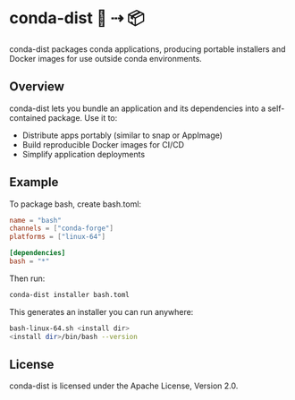 # conda-dist 🐍 ⇢ 📦

conda-dist packages conda applications, producing portable installers and Docker images for use outside conda environments.

## Overview

conda-dist lets you bundle an application and its dependencies into a self-contained package.
Use it to:
* Distribute apps portably (similar to snap or AppImage)
* Build reproducible Docker images for CI/CD
* Simplify application deployments

## Example

To package bash, create bash.toml:

```toml
name = "bash"
channels = ["conda-forge"]
platforms = ["linux-64"]

[dependencies]
bash = "*"
```

Then run:

```bash
conda-dist installer bash.toml
```

This generates an installer you can run anywhere:

```bash
bash-linux-64.sh <install dir>
<install dir>/bin/bash --version
```

## License

conda-dist is licensed under the Apache License, Version 2.0.
